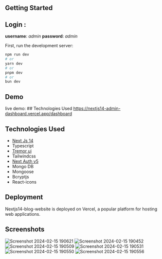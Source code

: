 ## Getting Started

## **Login :**
**username**: *admin*
**password**: *admin*

First, run the development server:
```bash
npm run dev
# or
yarn dev
# or
pnpm dev
# or
bun dev
```

## Demo

live demo: ## Technologies Used https://nextjs14-admin-dashboard.vercel.app/dashboard

##  Technologies Used

 - [Next Js 14](https://nextjs.org/)
 - Typescript
 - [Tremor ui](https://www.tremor.so/)
 - Tailwindcss
 - [Next Auth v5](https://authjs.dev/guides/upgrade-to-v5)
 - Mongo DB
 - Mongoose
 - Bcryptjs
 - React-icons
 
  ## Deployment

Nextjs14-blog-website is deployed on Vercel, a popular platform for hosting web applications.
## Screenshots
![Screenshot 2024-02-15 190621](https://github.com/sahibibadov/Nextjs14-blog-website/assets/117587344/748f424a-255d-46fa-908a-5b7c5abd43b9)
![Screenshot 2024-02-15 190452](https://github.com/sahibibadov/Nextjs14-blog-website/assets/117587344/881fc81e-3a34-45d7-838d-aeb62be9b427)
![Screenshot 2024-02-15 190509](https://github.com/sahibibadov/Nextjs14-blog-website/assets/117587344/34c89fb0-46b5-4d21-89e5-78d605a9661f)
![Screenshot 2024-02-15 190531](https://github.com/sahibibadov/Nextjs14-blog-website/assets/117587344/3e037d6d-47e1-4a5b-8f93-162dd38419fe)
![Screenshot 2024-02-15 190550](https://github.com/sahibibadov/Nextjs14-blog-website/assets/117587344/48f88715-5ea4-4dc5-a11a-f4f171ca03ce)
![Screenshot 2024-02-15 190556](https://github.com/sahibibadov/Nextjs14-blog-website/assets/117587344/05c686e7-c1ea-435a-b5c8-033489ebfa6e)
